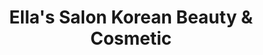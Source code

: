 ---
title: "Ella's Salon Korean Beauty & Cosmetic"
url: /oberursel-taunus/ellas-salon-korean-beauty-und-cosmetic/
shop: Kosmetik
---